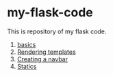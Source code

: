 # my-flask-code
This is repository of my flask code.
1. [basics](./basic/)
2. [Rendering templates](./templates/)
3. [Creating a navbar](./navbar)
4. [Statics](./staticfiles)
